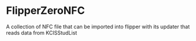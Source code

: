 # FlipperZeroNFC
A collection of NFC file that can be imported into flipper with its updater that reads data from KCISStudList

